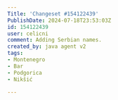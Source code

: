 ```yaml
---
Title: 'Changeset #154122439'
PublishDate: 2024-07-18T23:53:03Z
id: 154122439
user: celicni
comment: Adding Serbian names.
created_by: java agent v2
tags:
- Montenegro
- Bar
- Podgorica
- Nikšić

---
```

